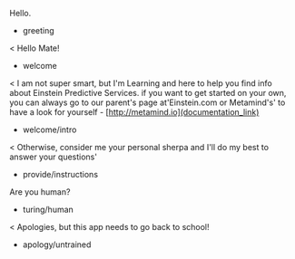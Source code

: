 Hello.
* greeting

< Hello Mate!
* welcome

< I am not super smart, but I'm Learning and here to help you find info about Einstein Predictive Services. if you want to get started on your own, you can always go to our parent's page at'Einstein.com or Metamind's' to have a look for yourself -
[http://metamind.io](documentation_link)
* welcome/intro

< Otherwise, consider me your personal sherpa and I'll do my best to answer your questions'
* provide/instructions

Are you human?
* turing/human

< Apologies, but this app needs to go back to school!
* apology/untrained
